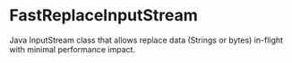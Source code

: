 # FastReplaceInputStream
Java InputStream class that allows replace data (Strings or bytes) in-flight with minimal performance impact.

